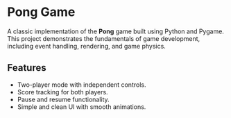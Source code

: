 # Pong Game

A classic implementation of the **Pong** game built using Python and Pygame. This project demonstrates the fundamentals of game development, including event handling, rendering, and game physics.

## Features
- Two-player mode with independent controls.
- Score tracking for both players.
- Pause and resume functionality.
- Simple and clean UI with smooth animations.


